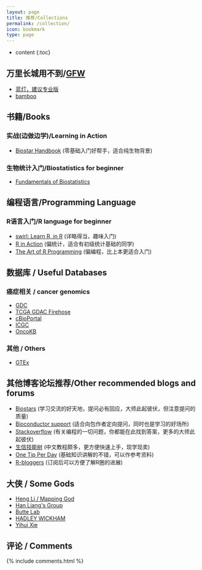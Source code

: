 ```yaml
---
layout: page
title: 推荐/Collections
permalink: /collection/
icon: bookmark
type: page
---
```


* content
{:toc}

## 万里长城用不到/[GFW](https://baike.baidu.com/item/great%20firewall/4843556?fr=aladdin&fromid=18582731&fromtitle=GFW)

* [蓝灯，建议专业版](https://github.com/getlantern/lantern)
* [bamboo](https://github.com/bannedbook/fanqiang/wiki)

## 书籍/Books

### 实战(边做边学)/Learning in Action

* [Biostar Handbook](https://www.biostarhandbook.com/) (零基础入门好帮手，适合纯生物背景)

### 生物统计入门/Biostatistics for beginner

* [Fundamentals of Biostatistics](https://www.cengage.com/c/fundamentals-of-biostatistics-8e-rosner)

## 编程语言/Programming Language

### R语言入门/R language for beginner

* [swirl: Learn R, in R](http://swirlstats.com/) (详略得当，趣味入门)
* [R in Action](https://www.manning.com/books/r-in-action-second-edition) (偏统计，适合有初级统计基础的同学)
* [The Art of R Programming](https://www.amazon.de/Art-Programming-Statistical-Software-Design/dp/1593273843) (偏编程，比上本更适合入门)

## 数据库 / Useful Databases

### 癌症相关 / cancer genomics
* [GDC](https://portal.gdc.cancer.gov/)
* [TCGA GDAC Firehose](https://gdac.broadinstitute.org/)
* [cBioPortal](http://www.cbioportal.org/)
* [ICGC](https://dcc.icgc.org/)
* [OncoKB](http://oncokb.org)

### 其他 / Others
* [GTEx](https://www.gtexportal.org/home/)

## 其他博客论坛推荐/Other recommended blogs and forums 

* [Biostars](https://www.biostars.org/) (学习交流的好天地，提问必有回应，大师此起彼伏，但注意提问的质量)
* [Bioconductor support](https://support.bioconductor.org/) (适合向包作者定向提问，同时也是学习的好场所)
* [Stackoverflow](https://stackoverflow.com/) (有关编程的一切问题，你都能在此找到答案，更多的大师此起彼伏)
* [生信技能树](http://www.biotrainee.com/) (中文教程颇多，更方便快速上手，现学现卖)
* [One Tip Per Day](http://onetipperday.sterding.com/) (基础知识讲解的不错，可以作参考资料)
* [R-bloggers](https://www.r-bloggers.com) (订阅后可以方便了解R圈的进展)

## 大侠 / Some Gods

* [Heng Li / Mapping God](http://lh3lh3.users.sourceforge.net/index.shtml)
* [Han Liang's Group](http://odin.mdacc.tmc.edu/~hliang1/index.html)
* [Butte Lab](http://buttelab.ucsf.edu/)
* [HADLEY WICKHAM](http://hadley.nz/)
* [Yihui Xie](https://yihui.name/)

## 评论 / Comments

{% include comments.html %}
